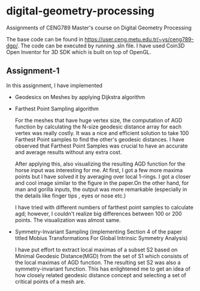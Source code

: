 # digital-geometry-processing
Assignments of CENG789 Master's course on Digital Geometry Processing

The base code can be found in https://user.ceng.metu.edu.tr/~ys/ceng789-dgp/. The code can be executed by running .sln file. I have used
Coin3D Open Inventor for 3D SDK which is built on top of OpenGL.

## Assignment-1
In this assignment, I have implemented
- Geodesics on Meshes by applying Dijkstra algorithm

- Farthest Point Sampling algorithm

  For the meshes that have huge vertex size, the computation of AGD function by calculating the N-size geodesic distance 
  array for each vertex was really costly. It was a nice and efficient solution to take 100 Farthest Point samples to 
  find the other's geodesic distances. I have observed that Farthest Point Samples was crucial to have an accurate 
  and average results without any extra cost. 

  After applying this, also visualizing the resulting AGD function for the horse 
  input was interesting for me. At first, I got a few more maxima points but I have solved it by averaging over local 1-rings.
  I got a closer and cool image similar to the figure in the paper.On the other hand, for man and gorilla inputs, 
  the output was more remarkable (especially in the details like finger tips , eyes or nose etc.)

  I have tried with different numbers of farthest point samples to calculate agd; however, 
  I couldn't realize big differences between 100 or 200 points. The visualization was almost same.

- Symmetry-Invariant Sampling (implementing Section 4 of the paper titled Mobius Transformations For Global Intrinsic Symmetry Analysis)

  I have put effort to extract local maximas of a subset S2 based on Minimal Geodesic Distance(MGD) 
  from the set of S1 which consists of the local maximas of AGD function. The resulting set S2 was also a
  symmetry-invariant function. This has enlightened me to get an idea of how closely related geodesic distance concept and 
  selecting a set of critical points of a mesh are.
